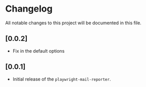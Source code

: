 # Changelog

All notable changes to this project will be documented in this file.

## [0.0.2]

- Fix in the default options

## [0.0.1]

- Initial release of the `playwright-mail-reporter`.
